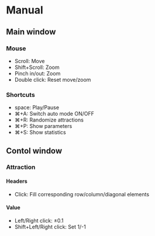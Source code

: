 # Manual

## Main window

### Mouse
- Scroll: Move
- Shift+Scroll: Zoom
- Pinch in/out: Zoom
- Double click: Reset move/zoom

### Shortcuts
- space: Play/Pause
- ⌘+A: Switch auto mode ON/OFF
- ⌘+R: Randomize attractions
- ⌘+P: Show parameters
- ⌘+S: Show statistics

## Contol window

### Attraction

#### Headers
- Click: Fill corresponding row/column/diagonal elements

#### Value

- Left/Right click: ±0.1
- Shift+Left/Right click: Set 1/-1

